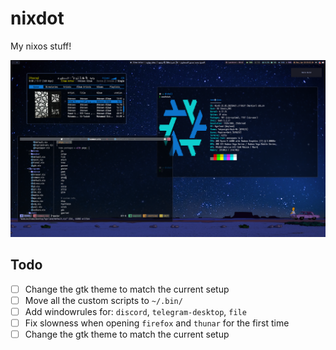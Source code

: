 # nixdot

My nixos stuff!

<p align="center">
  <img src="./.assets/rice.png?raw=true" alt="Don't look" />
</p>


## Todo
- [ ] Change the gtk theme to match the current setup
- [ ] Move all the custom scripts to `~/.bin/`
- [ ] Add windowrules for: `discord`, `telegram-desktop`, `file`
- [ ] Fix slowness when opening `firefox` and `thunar` for the first time
- [ ] Change the gtk theme to match the current setup
